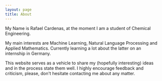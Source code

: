 ```yaml
---
layout: page
title: About
---
```


My Name is Rafael Cardenas, at the moment I am a student of Chemical Engineering. 

My main interests are Machine Learning, Natural Language Processing and Applied Mathematics. Currently learning a lot about the latter on an internship in Germany.

This website serves as a vehicle to share my (hopefully interesting) ideas and in the process state them well. 
I highly encourage feedback and criticism, please, don't hesitate contacting me about any matter.
